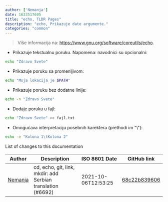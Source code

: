 ```yaml
---
author: ['Nemanja']
date: 1633517605
title: "echo, TLDR Pages"
description: "echo, Prikazuje date argumente."
categories: "common"
---
```

> Više informacija na: <https://www.gnu.org/software/coreutils/echo>.

- Prikazuje tekstualnu poruku. Napomena: navodnici su opcionalni:

```bash
echo "Zdravo Svete"
```

- Prikazuje poruku sa promenljivom:

```bash
echo "Moja lokacija je $PATH"
```

- Prikazuje poruku bez dodatne linije:

```bash
echo -n "Zdravo Svete"
```

- Dodaje poruku u fajl:

```bash
echo "Zdravo Svete" >> fajl.txt
```

- Omogućava interpretaciju posebnih karektera (prethodi im "\\"):

```bash
echo -e "Kolona 1\tKolona 2"
```
List of changes to this documentation


Author | Description | ISO 8601 Date | GitHub link
------|-----|-----|-----
[Nemanja](mailto:91620216+nebocoder@users.noreply.github.com) | cd, echo, git, link, mkdir: add Serbian translation (#6692) | 2021-10-06T12:53:25 | [68c22b839606](https://github.com/tldr-pages/tldr/commit/68c22b839606a212fd868864a2d3753b34aa35a6)


